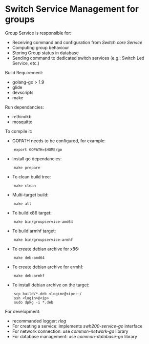 Switch Service Management for groups
====================================

Group Service is responsible for:
* Receiving command and configuration from *Switch core Service*
* Computing group behaviour
* Storing Group status in database
* Sending command to dedicated switch services (e.g.: Switch Led Service, etc.)

Build Requirement: 
* golang-go > 1.9
* glide
* devscripts
* make

Run dependancies:
* rethindkb
* mosquitto

To compile it:
* GOPATH needs to be configured, for example:
```
    export GOPATH=$HOME/go
```

* Install go dependancies:
```
    make prepare
```

* To clean build tree:
```
    make clean
```

* Multi-target build:
```
    make all
```

* To build x86 target:
```
    make bin/groupservice-amd64
```

* To build armhf target:
```
    make bin/groupservice-armhf
```
* To create debian archive for x86:
```
    make deb-amd64
```
* To create debian archive for armhf:
```
    make deb-armhf
```

* To install debian archive on the target:
```
    scp build/*.deb <login>@<ip>:~/
    ssh <login>@<ip>
    sudo dpkg -i *.deb
```

For development:
* recommanded logger: *rlog*
* For creating a service: implements *swh200-service-go* interface
* For network connection: use *common-network-go* library
* For database management: use *common-database-go* library

